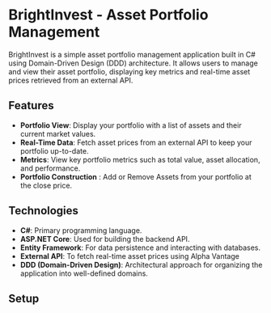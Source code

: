 # BrightInvest - Asset Portfolio Management

BrightInvest is a simple asset portfolio management application built in C# using Domain-Driven Design (DDD) architecture. It allows users to manage and view their asset portfolio, displaying key metrics and real-time asset prices retrieved from an external API.

## Features

- **Portfolio View**: Display your portfolio with a list of assets and their current market values.
- **Real-Time Data**: Fetch asset prices from an external API to keep your portfolio up-to-date.
- **Metrics**: View key portfolio metrics such as total value, asset allocation, and performance.
- **Portfolio Construction** : Add or Remove Assets from your portfolio at the close price. 

## Technologies

- **C#**: Primary programming language.
- **ASP.NET Core**: Used for building the backend API.
- **Entity Framework**: For data persistence and interacting with databases.
- **External API**: To fetch real-time asset prices using Alpha Vantage
- **DDD (Domain-Driven Design)**: Architectural approach for organizing the application into well-defined domains.

## Setup

